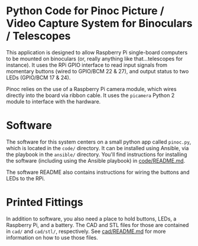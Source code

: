 # Python Code for Pinoc Picture / Video Capture System for Binoculars / Telescopes

This application is designed to allow Raspberry Pi single-board computers to be mounted on binoculars (or, really anything like that...telescopes for instance). It uses the RPi GPIO interface to read input signals
from momentary buttons (wired to GPIO/BCM 22 & 27), and output status to two LEDs (GPIO/BCM 17 & 24).

Pinoc relies on the use of a Raspberry Pi camera module, which wires directly into the board via ribbon cable. It uses the `picamera` Python 2 module to interface with the hardware.

# Software

The software for this system centers on a small python app called `pinoc.py`, which is located in the `code/` directory. It can be installed using Ansible, via the playbook in the `ansible/` directory. You'll find instructions for installing the software (including using the Ansible playbook) in [code/README.md](code/README.md).

The software README also contains instructions for wiring the buttons and LEDs to the RPi.

# Printed Fittings

In addition to software, you also need a place to hold buttons, LEDs, a Raspberry Pi, and a battery. The CAD and STL files for those are contained in `cad/` and `cad/stl/`, respectively. See [cad/README.md](cad/README.md) for more information on how to use those files.
